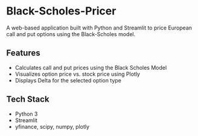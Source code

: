 # Black-Scholes-Pricer

A web-based application built with Python and Streamlit to price European call and put options using the Black-Scholes model. 

## Features
- Calculates call and put prices using the Black Scholes Model
- Visualizes option price vs. stock price using Plotly
- Displays Delta for the selected option type

## Tech Stack
- Python 3
- Streamlit
- yfinance, scipy, numpy, plotly
